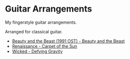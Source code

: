 # Guitar Arrangements

My fingerstyle guitar arrangements.

Arranged for classical guitar.



- [Beauty and the Beast (1991 OST) - Beauty and the Beast](<Beauty and The Beast>)
- [Renaissance - Carpet of the Sun](<Carpet of the Sun>)
- [Wicked - Defying Gravity](<Defying Gravity>)

